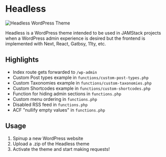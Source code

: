 # Headless

![Headless WordPress Theme](https://raw.githubusercontent.com/arnonate/headless-wordpress/master/screenshot.png)

Headless is a WordPress theme intended to be used in JAMStack projects when a WordPress admin experience is desired
but the frontend is implemented with Next, React, Gatbsy, 11ty, etc.

## Highlights

- Index route gets forwarded to `/wp-admin`
- Custom Post types example in `functions/custom-post-types.php`
- Custom Taxonomies example in `functions/custom-taxonomies.php`
- Custom Shortcodes example in `functions/custom-shortcodes.php`
- Function for hiding admin sections in `functions.php`
- Custom menu ordering in `functions.php`
- Disabled RSS feed in `functions.php`
- ACF "nullify empty values" in `functions.php`

## Usage

1. Spinup a new WordPress website
2. Upload a .zip of the Headless theme
3. Activate the theme and start making requests!
